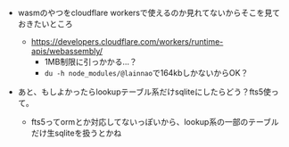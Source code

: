 #

- wasmのやつをcloudflare workersで使えるのか見れてないからそこを見ておきたいところ
  - <https://developers.cloudflare.com/workers/runtime-apis/webassembly/>
    - 1MB制限に引っかかる…？
    - `du -h node_modules/@lainnao`で164kbしかないからOK？

- あと、もしよかったらlookupテーブル系だけsqliteにしたらどう？fts5使って。
  - fts5ってormとか対応してないっぽいから、lookup系の一部のテーブルだけ生sqliteを扱うとかね

